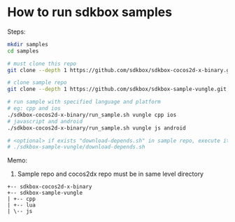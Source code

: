 
# How to run sdkbox samples

Steps:

~~~bash
mkdir samples
cd samples

# must clone this repo
git clone --depth 1 https://github.com/sdkbox/sdkbox-cocos2d-x-binary.git

# clone sample repo
git clone --depth 1 https://github.com/sdkbox/sdkbox-sample-vungle.git

# run sample with specified language and platform
# eg: cpp and ios
./sdkbox-cocos2d-x-binary/run_sample.sh vungle cpp ios
# javascript and android
./sdkbox-cocos2d-x-binary/run_sample.sh vungle js android

# <optional> if exists "download-depends.sh" in sample repo, execute it
# ./sdkbox-sample-vungle/download-depends.sh

~~~

Memo:

1.  Sample repo and cocos2dx repo must be in same level directory

~~~
+-- sdkbox-cocos2d-x-binary
+-- sdkbox-sample-vungle
| +-- cpp
| +-- lua
| \-- js
~~~
